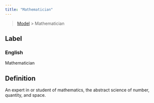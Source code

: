 ```yaml
---
title: "Mathematician"
---
```


> [Model](../../) > Mathematician

## Label

### English
Mathematician


## Definition
An expert in or student of mathematics, the abstract science of number, quantity, and space. 


    
